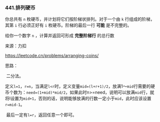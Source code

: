### 441.排列硬币

你总共有 `n` 枚硬币，并计划将它们按阶梯状排列。对于一个由 `k` 行组成的阶梯，其第 `i` 行必须正好有 `i` 枚硬币。阶梯的最后一行 **可能** 是不完整的。

给你一个数字 `n` ，计算并返回可形成 **完整阶梯行** 的总行数

来源：力扣

https://leetcode.cn/problems/arranging-coins/



思路：

​		二分法。

​		定义`l=1`，`r=n`，当满足`l<r`时，定义变量`mid=(l+r+1)/2`，放满1～`mid`行需要的硬币个数为：`need=(1+mid)*mid/2`，如果此时n>=need，说明可以放满`mid`行，就将l设置为`mid+1`，否则的话，说明能够放满的行数一定小于`mid`，此时应该设置`r=mid-1`。

​		最后一定有`l=r`，返回任意一个即可。